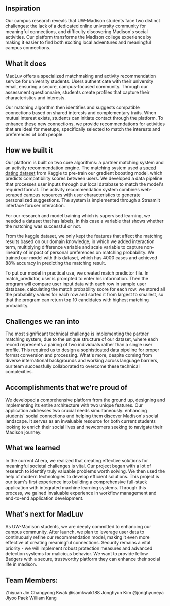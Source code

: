 ## Inspiration

Our campus research reveals that UW-Madison students face two distinct challenges: the lack of a dedicated online university community for meaningful connections, and difficulty discovering Madison's social activities. Our platform transforms the Madison college experience by making it easier to find both exciting local adventures and meaningful campus connections.

## What it does

MadLuv offers a specialized matchmaking and activity recommendation service for university students. Users authenticate with their university email, ensuring a secure, campus-focused community. Through our assessment questionnaire, students create profiles that capture their characteristics and interests. 

Our matching algorithm then identifies and suggests compatible connections based on shared interests and complementary traits. When mutual interest exists, students can initiate contact through the platform. To enhance these new connections, we provide recommendations for activities that are ideal for meetups, specifically selected to match the interests and preferences of both people.

## How we built it

Our platform is built on two core algorithms: a partner matching system and an activity recommendation engine. The matching system used a [speed dating dataset](https://www.kaggle.com/datasets/ulrikthygepedersen/speed-dating/data) from Kaggle to pre-train our gradient boosting model, which predicts compatibility scores between users. We developed a data pipeline that processes user inputs through our local database to match the model's required format. The activity recommendation system combines web-scraped campus resources with user characteristics to generate personalized suggestions. The system is implemented through a Streamlit interface foruser interaction. 

For our research and model training which is supervised learning, we needed a dataset that has labels, in this case a variable that shows whether the matching was successful or not. 

From the kaggle dataset, we only kept the features that affect the matching results based on our domain knowledge, in which we added interaction term, multiplying difference variable and scale variable to capture non-linearity of impact of personal preferences on matching probability. We trained our model with this dataset, which has 4000 cases and achieved 88% accuracy in predicting the matching result.

To put our model in practical use, we created match predictor file. In match_predictor, user is prompted to enter his information.
Then the program will compare user input data with each row in sample user database, calculating the match probability score for each row. 
we stored all the probability values for each row and sorted it from largest to smallest, so that the program can return top 10 candidates with highest matching probability.


## Challenges we ran into

The most significant technical challenge is implementing the partner matching system, due to the unique structure of our dataset, where each record represents a pairing of two individuals rather than a single user profile. This required us to design a sophisticated data pipeline for proper format conversion and processing. What's more, despite coming from diverse international backgrounds and working across language barriers, our team successfully collaborated to overcome these technical complexities.

## Accomplishments that we're proud of

We developed a comprehensive platform from the ground up, designing and implementing its entire architecture with two unique features. Our application addresses two crucial needs simultaneously: enhancing students' social connections and helping them discover Madison's social landscape. It serves as an invaluable resource for both current students looking to enrich their social lives and newcomers seeking to navigate their Madison journey.

## What we learned

In the current AI era, we realized that creating effective solutions for meaningful societal challenges is vital. Our project began with a lot of  research to identify truly valuable problems worth solving. We then used the help of  modern technologies to develop efficient solutions. This project is our team's first experience into building a comprehensive full-stack application with integrated machine learning systems. Through this process, we gained invaluable experience in workflow management and end-to-end application development.

## What's next for MadLuv

As UW-Madison students, we are deeply committed to enhancing our campus community. After launch, we plan to leverage user data to continuously refine our recommendation model, making it even more effective at creating meaningful connections. Security remains a vital priority - we will implement robust protection measures and advanced detection systems for malicious behavior. We want to provide fellow Badgers with a secure, trustworthy platform they can enhance their social life in madison.



## Team Members:
Zhiyuan Jin
Changyong Kwak @samkwak188
Jonghyun Kim @jonghyuneya
Jiyoo Paek
William Kang
